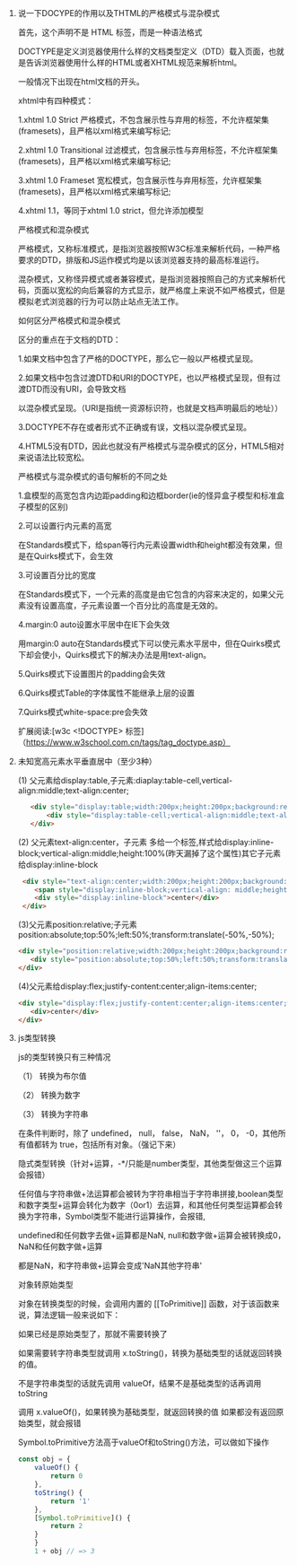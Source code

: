 1. 说一下DOCYPE的作用以及THTML的严格模式与混杂模式

   首先，这个声明不是 HTML 标签，而是一种语法格式
   
   DOCTYPE是定义浏览器使用什么样的文档类型定义（DTD）载入页面，也就是告诉浏览器使用什么样的HTML或者XHTML规范来解析html。
   
   一般情况下出现在html文档的开头。

   xhtml中有四种模式：

    1.xhtml 1.0 Strict 严格模式，不包含展示性与弃用的标签，不允许框架集(framesets)，且严格以xml格式来编写标记;

    2.xhtml 1.0 Transitional 过滤模式，包含展示性与弃用标签，不允许框架集(framesets)，且严格以xml格式来编写标记;

    3.xhtml 1.0 Frameset 宽松模式，包含展示性与弃用标签，允许框架集(framesets)，且严格以xml格式来编写标记;

    4.xhtml 1.1，等同于xhtml 1.0 strict，但允许添加模型

    严格模式和混杂模式

    严格模式，又称标准模式，是指浏览器按照W3C标准来解析代码，一种严格要求的DTD，排版和JS运作模式均是以该浏览器支持的最高标准运行。

    混杂模式，又称怪异模式或者兼容模式，是指浏览器按照自己的方式来解析代码，页面以宽松的向后兼容的方式显示，就严格度上来说不如严格模式，但是模拟老式浏览器的行为可以防止站点无法工作。

    如何区分严格模式和混杂模式

    区分的重点在于文档的DTD：

    1.如果文档中包含了严格的DOCTYPE，那么它一般以严格模式呈现。

    2.如果文档中包含过渡DTD和URI的DOCTYPE，也以严格模式呈现，但有过渡DTD而没有URI，会导致文档
    
    以混杂模式呈现。（URI是指统一资源标识符，也就是文档声明最后的地址））

    3.DOCTYPE不存在或者形式不正确或有误，文档以混杂模式呈现。

    4.HTML5没有DTD，因此也就没有严格模式与混杂模式的区分，HTML5相对来说语法比较宽松。

    严格模式与混杂模式的语句解析的不同之处
     
    1.盒模型的高宽包含内边距padding和边框border(ie的怪异盒子模型和标准盒子模型的区别) 

    2.可以设置行内元素的高宽

    在Standards模式下，给span等行内元素设置width和height都没有效果，但是在Quirks模式下，会生效

    3.可设置百分比的宽度

    在Standards模式下，一个元素的高度是由它包含的内容来决定的，如果父元素没有设置高度，子元素设置一个百分比的高度是无效的。

    4.margin:0 auto设置水平居中在IE下会失效

    用margin:0 auto在Standards模式下可以使元素水平居中，但在Quirks模式下却会使小，Quirks模式下的解决办法是用text-align。

    5.Quirks模式下设置图片的padding会失效

    6.Quirks模式Table的字体属性不能继承上层的设置

    7.Quirks模式white-space:pre会失效

    扩展阅读:[w3c <!DOCTYPE> 标签] 
   （https://www.w3school.com.cn/tags/tag_doctype.asp）

2. 未知宽高元素水平垂直居中（至少3种） 

    (1) 父元素给display:table,子元素:diaplay:table-cell,vertical-align:middle;text-align:center;
    
     ```html
        <div style="display:table;width:200px;height:200px;background:red">
            <div style="display:table-cell;vertical-align:middle;text-align:center">center</div>
        </div>
    ```
    (2) 父元素text-align:center，子元素 多给一个<span>标签,样式给display:inline-block;vertical-align:middle;height:100%(昨天漏掉了这个属性)其它子元素给display:inline-block

    ```html
     <div style="text-align:center;width:200px;height:200px;background:red">
        <span style="display:inline-block;vertical-align: middle;height: 100%;"></span>
        <div style="display:inline-block">center</div>
     </div>
    ``` 
    (3)父元素position:relative;子元素position:absolute;top:50%;left:50%;transform:translate(-50%,-50%);

     ```html
     <div style="position:relative;width:200px;height:200px;background:red">
        <div style="position:absolute;top:50%;left:50%;transform:translate(-50%,-50%);">center</div>
     </div>
    ``` 

    (4)父元素给display:flex;justify-content:center;align-items:center;

     ```html
     <div style="display:flex;justify-content:center;align-items:center;width:200px;height:200px;background:red">
        <div>center</div>
     </div>
    ``` 

2. js类型转换

   js的类型转换只有三种情况

   （1） 转换为布尔值

   （2） 转换为数字

   （3） 转换为字符串

    在条件判断时，除了 undefined， null， false， NaN， ''， 0， -0，其他所有值都转为 true，包括所有对象。（强记下来）

    隐式类型转换（针对+运算，-*/只能是number类型，其他类型做这三个运算会报错）

    任何值与字符串做+法运算都会被转为字符串相当于字符串拼接,boolean类型和数字类型+运算会转化为数字（0or1）去运算，和其他任何类型运算都会转换为字符串，Symbol类型不能进行运算操作，会报错,

    undefined和任何数字去做+运算都是NaN, null和数字做+运算会被转换成0，NaN和任何数字做+运算

    都是NaN，和字符串做+运算会变成'NaN其他字符串'

    对象转原始类型

    对象在转换类型的时候，会调用内置的 [[ToPrimitive]] 函数，对于该函数来说，算法逻辑一般来说如下：

    如果已经是原始类型了，那就不需要转换了
    
    如果需要转字符串类型就调用 x.toString()，转换为基础类型的话就返回转换的值。

    不是字符串类型的话就先调用 valueOf，结果不是基础类型的话再调用 toString

    调用 x.valueOf()，如果转换为基础类型，就返回转换的值 如果都没有返回原始类型，就会报错

    Symbol.toPrimitive方法高于valueOf和toString()方法，可以做如下操作

    ```js
    const obj = {
        valueOf() {
            return 0
        },
        toString() {
            return '1'
        },
        [Symbol.toPrimitive]() {
            return 2
        }
        }
        1 + obj // => 3
    ```
    

    
    